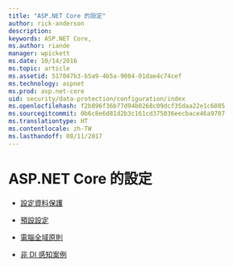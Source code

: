 ```yaml
---
title: "ASP.NET Core 的設定"
author: rick-anderson
description: 
keywords: ASP.NET Core,
ms.author: riande
manager: wpickett
ms.date: 10/14/2016
ms.topic: article
ms.assetid: 517047b3-b5a9-4b5a-9084-01dae4c74cef
ms.technology: aspnet
ms.prod: asp.net-core
uid: security/data-protection/configuration/index
ms.openlocfilehash: f2b896f36b77d94b0268c09dcf35daa22e1c6885
ms.sourcegitcommit: 0b6c8e6d81d2b3c161cd375036eecbace46a9707
ms.translationtype: HT
ms.contentlocale: zh-TW
ms.lasthandoff: 08/11/2017
---
```

# <a name="configuration-in-aspnet-core"></a>ASP.NET Core 的設定

* [設定資料保護](overview.md)

* [預設設定](default-settings.md)

* [電腦全域原則](machine-wide-policy.md)

* [非 DI 感知案例](non-di-scenarios.md)
